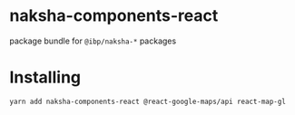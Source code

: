 # naksha-components-react

package bundle for `@ibp/naksha-*` packages

# Installing

```sh
yarn add naksha-components-react @react-google-maps/api react-map-gl
```
